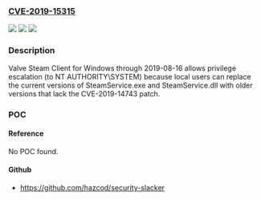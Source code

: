 ### [CVE-2019-15315](https://cve.mitre.org/cgi-bin/cvename.cgi?name=CVE-2019-15315)
![](https://img.shields.io/static/v1?label=Product&message=n%2Fa&color=blue)
![](https://img.shields.io/static/v1?label=Version&message=n%2Fa&color=blue)
![](https://img.shields.io/static/v1?label=Vulnerability&message=n%2Fa&color=brighgreen)

### Description

Valve Steam Client for Windows through 2019-08-16 allows privilege escalation (to NT AUTHORITY\SYSTEM) because local users can replace the current versions of SteamService.exe and SteamService.dll with older versions that lack the CVE-2019-14743 patch.

### POC

#### Reference
No POC found.

#### Github
- https://github.com/hazcod/security-slacker

